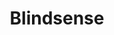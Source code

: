 ---
title: "Blindsense"

ability:
  types: ["Ex"]
  description: |
    Using nonvisual senses, such as acute smell or hearing, a creature with blindsense notices things it cannot see. The creature usually does not need to make {% skill_link spot %} or {% skill_link listen %} checks to pinpoint the location of a creature within range of its blindsense ability, provided that it has line of effect to that creature. Any opponent the creature cannot see still has total concealment against the creature with blindsense, and the creature still has the normal miss chance when attacking foes that have concealment. Visibility still affects the movement of a creature with blindsense. A creature with blindsense is still denied its Dexterity bonus to Armor Class against attacks from creatures it cannot see.
---